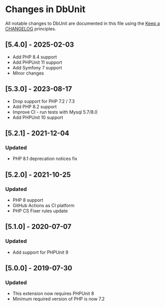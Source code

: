 # Changes in DbUnit

All notable changes to DbUnit are documented in this file using the [Keep a CHANGELOG](http://keepachangelog.com/) principles.

## [5.4.0] - 2025-02-03

* Add PHP 8.4 support
* Add PHPUnit 11 support
* Add Symfony 7 support
* Minor changes

## [5.3.0] - 2023-08-17

* Drop support for PHP 7.2 / 7.3
* Add PHP 8.2 support
* Improve CI - run tests with Mysql 5.7/8.0
* Add PHPUnit 10 support

## [5.2.1] - 2021-12-04

### Updated

* PHP 8.1 deprecation notices fix

## [5.2.0] - 2021-10-25

### Updated

* PHP 8 support
* GitHub Actions as CI platform
* PHP CS Fixer rules update

## [5.1.0] - 2020-07-07

### Updated

* Add support for PHPUnit 9

## [5.0.0] - 2019-07-30

### Updated

* This extension now requires PHPUnit 8
* Minimum required version of PHP is now 7.2

